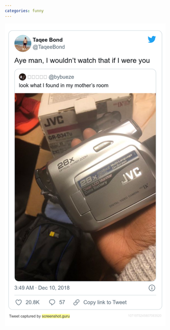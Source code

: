 ```yaml
---
categories: funny
---
```


![vcr](https://raw.githubusercontent.com/muneer78/muneer78.github.io/master/images/vcr.png)



